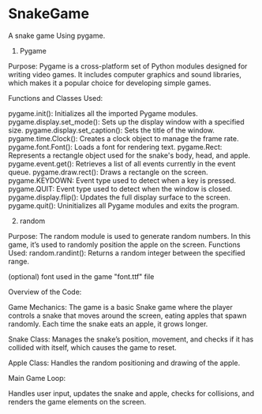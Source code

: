 # SnakeGame
A snake game Using pygame.

1. Pygame
   
Purpose: Pygame is a cross-platform set of Python modules designed for writing video games. It includes computer graphics and sound libraries, which makes it a popular choice for developing simple games.


Functions and Classes Used:

pygame.init(): Initializes all the imported Pygame modules.
pygame.display.set_mode(): Sets up the display window with a specified size.
pygame.display.set_caption(): Sets the title of the window.
pygame.time.Clock(): Creates a clock object to manage the frame rate.
pygame.font.Font(): Loads a font for rendering text.
pygame.Rect: Represents a rectangle object used for the snake's body, head, and apple.
pygame.event.get(): Retrieves a list of all events currently in the event queue.
pygame.draw.rect(): Draws a rectangle on the screen.
pygame.KEYDOWN: Event type used to detect when a key is pressed.
pygame.QUIT: Event type used to detect when the window is closed.
pygame.display.flip(): Updates the full display surface to the screen.
pygame.quit(): Uninitializes all Pygame modules and exits the program.


2. random
   
Purpose: The random module is used to generate random numbers. In this game, it’s used to randomly position the apple on the screen.
Functions Used:
random.randint(): Returns a random integer between the specified range.

(optional)
font used in the game "font.ttf" file 


Overview of the Code:

Game Mechanics:
The game is a basic Snake game where the player controls a snake that moves around the screen, eating apples that spawn randomly. Each time the snake eats an apple, it grows longer.

Snake Class:
Manages the snake’s position, movement, and checks if it has collided with itself, which causes the game to reset.

Apple Class:
Handles the random positioning and drawing of the apple.

Main Game Loop:

Handles user input, updates the snake and apple, checks for collisions, and renders the game elements on the screen.
